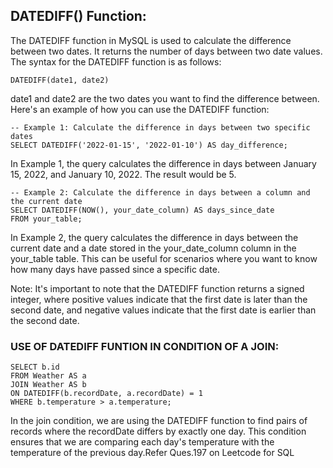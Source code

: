 ## DATEDIFF() Function:

The DATEDIFF function in MySQL is used to calculate the difference between two dates. It returns the number of days between two date values. The syntax for the DATEDIFF function is as follows:

`DATEDIFF(date1, date2)`

date1 and date2 are the two dates you want to find the difference between.
Here's an example of how you can use the DATEDIFF function:

```
-- Example 1: Calculate the difference in days between two specific dates
SELECT DATEDIFF('2022-01-15', '2022-01-10') AS day_difference;
```

In Example 1, the query calculates the difference in days between January 15, 2022, and January 10, 2022. The result would be 5.

```
-- Example 2: Calculate the difference in days between a column and the current date
SELECT DATEDIFF(NOW(), your_date_column) AS days_since_date
FROM your_table;
```

In Example 2, the query calculates the difference in days between the current date and a date stored in the your_date_column column in the your_table table. This can be useful for scenarios where you want to know how many days have passed since a specific date.

Note: It's important to note that the DATEDIFF function returns a signed integer, where positive values indicate that the first date is later than the second date, and negative values indicate that the first date is earlier than the second date.

### USE OF DATEDIFF FUNTION IN CONDITION OF A JOIN:
```
SELECT b.id 
FROM Weather AS a
JOIN Weather AS b
ON DATEDIFF(b.recordDate, a.recordDate) = 1
WHERE b.temperature > a.temperature;
```

In the join condition, we are using the DATEDIFF function to find pairs of records where the recordDate differs by exactly one day. This condition ensures that we are comparing each day's temperature with the temperature of the previous day.Refer Ques.197 on Leetcode for SQL
